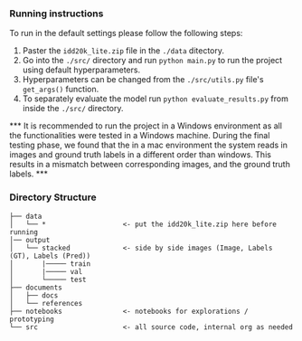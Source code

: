### Running instructions ###

To run in the default settings please follow the following steps:

1. Paster the `idd20k_lite.zip` file in the `./data` ditectory.
2. Go into the `./src/` directory and run `python main.py` to run the project using default hyperparameters.
3. Hyperparameters can be changed from the `./src/utils.py` file's `get_args()` function.
4. To separately evaluate the model run `python evaluate_results.py` from inside the `./src/` directory.

*** It is recommended to run the project in a Windows environment as 
all the functionalities were tested in a Windows machine.
During the final testing phase, we found that the in a mac environment 
the system reads in images and ground truth labels in a different order 
than windows. This results in a mismatch between corresponding images, 
and the ground truth labels. *** 

### Directory Structure ###
```
├── data
│   └── *                   <- put the idd20k_lite.zip here before running
│── output
│   └── stacked             <- side by side images (Image, Labels (GT), Labels (Pred))
│       |───── train
│       |───── val
│       └───── test
├── documents
│   ├── docs
│   └── references
├── notebooks               <- notebooks for explorations / prototyping
└── src                     <- all source code, internal org as needed
```